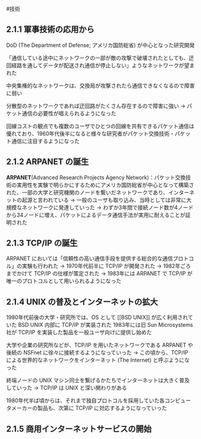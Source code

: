#技術
## 2.1.1 軍事技術の応用から
DoD (The Department of Defense; アメリカ国防総省) が中心となった研究開発

「通信している途中にネットワークの一部が敵の攻撃で破壊されたとしても、迂回経路を通してデータが配送され通信が停止しない」ようなネットワークが望まれた

中央集権的なネットワークは、交換局が攻撃されたら通信できなくなるので障害に弱い

分散型のネットワークであれば迂回路がたくさん存在するので障害に強い
→ パケット通信の必要性が唱えられるようになった

回線コストの観点でも複数のユーザでひとつの回線を共有できるパケット通信は優れており、1960年代後半になると様々な研究者がパケット交換技術・パケット通信に注目するようになった
## 2.1.2 ARPANET の誕生
**ARPANET**(Advanced Research Projects Agency Network)：パケット交換技術の実用性を実験で明らかにするためにアメリカ国防総省が中心となって構築された、一部の大学と研究機関のノードを繋いだネットワークであり、インターネットの起源と言われている
→ 一般のユーザも取り込み、当時としては非常に大規模なネットワークに発達していった
→ わずか3年間で接続ノード数が4ノードから34ノードに増え、パケットによるデータ通信手法が実用に耐えることが証明された
## 2.1.3 TCP/IP の誕生
ARPANET においては「信頼性の高い通信手段を提供する総合的な通信プロトコル」の実験も行われた
→ 1970年代前半に TCP/IP が開発された
→ 1982年ごろまでかけて TCP/IP の仕様が策定された
→ 1983年には ARPANET で TCP/IP が唯一のプロトコルとして用いられるようになった
## 2.1.4 UNIX の普及とインターネットの拡大
1980年代前後の大学・研究所では、OS として [[BSD UNIX]] が広く利用されていた
BSD UNIX 内部に TCP/IP が実装された
1983年には旧 Sun Microsystems 社が TCP/IP を実装した製品を一般ユーザ向けに提供し始めた

大学や企業の研究所などが、TCP/IP を用いたネットワークである ARPANET や後続の NSFnet に徐々に接続するようになっていった
→ この頃から、TCP/IP による世界的なネットワークをインターネット (The Internet) と呼ぶようになった

終端ノードの UNIX マシン同士を繋げるかたちでインターネットは大きく普及していった
→ TCP/IP は UNIX と深い関わりがある

1980年代半ば頃からは、それまで独自プロトコルを採用していた各コンピュータメーカーの製品も、次第に TCP/IP に対応するようになっていった
## 2.1.5 商用インターネットサービスの開始
